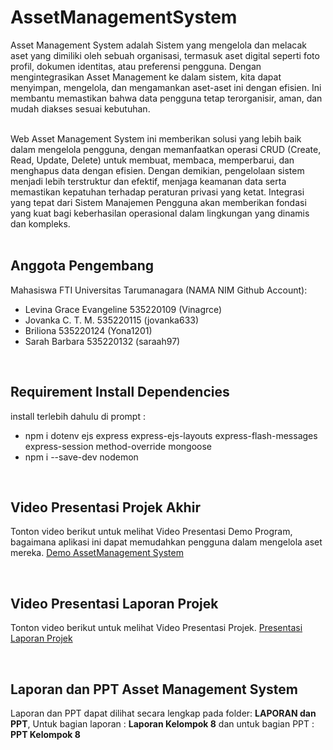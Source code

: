 # AssetManagementSystem
 Asset Management System adalah Sistem yang mengelola dan melacak aset yang dimiliki oleh sebuah organisasi, termasuk aset digital seperti foto profil, dokumen identitas, atau preferensi pengguna. Dengan mengintegrasikan Asset Management ke dalam sistem, kita dapat menyimpan, mengelola, dan mengamankan aset-aset ini dengan efisien. Ini membantu memastikan bahwa data pengguna tetap terorganisir, aman, dan mudah diakses sesuai kebutuhan.

<br />
 Web Asset Management System ini memberikan solusi yang lebih baik dalam mengelola pengguna, dengan memanfaatkan operasi CRUD (Create, Read, Update, Delete) untuk membuat, membaca, memperbarui, dan menghapus data dengan efisien. Dengan demikian, pengelolaan sistem menjadi lebih terstruktur dan efektif, menjaga keamanan data serta memastikan kepatuhan terhadap peraturan privasi yang ketat. Integrasi yang tepat dari Sistem Manajemen Pengguna akan memberikan fondasi yang kuat bagi keberhasilan operasional dalam lingkungan yang dinamis dan kompleks.
 
<br />
<br />

## Anggota Pengembang
Mahasiswa FTI Universitas Tarumanagara
(NAMA   NIM     Github Account):
- Levina Grace Evangeline 	535220109 (Vinagrce)
- Jovanka C. T. M.	 	535220115 (jovanka633)
- Briliona			535220124 (Yona1201)
- Sarah Barbara			535220132 (saraah97)
<br />

## Requirement Install Dependencies
install terlebih dahulu di prompt :
- npm i dotenv ejs express express-ejs-layouts express-flash-messages express-session method-override mongoose
-  npm i --save-dev nodemon

<br />

## Video Presentasi Projek Akhir
Tonton video berikut untuk melihat Video Presentasi Demo Program, bagaimana aplikasi ini dapat memudahkan pengguna dalam mengelola aset mereka.
[Demo AssetManagement System](https://youtu.be/kij3boZiMNc?si=claUUrD4aZwYzB9y)<br>

<br />

## Video Presentasi Laporan Projek
Tonton video berikut untuk melihat Video Presentasi Projek.
[Presentasi Laporan Projek](https://youtu.be/N73D8SAmuU4?si=Di3VrQploNJK4quK)<br>

<br />

## Laporan dan PPT Asset Management System
Laporan dan PPT dapat dilihat secara lengkap  pada folder: **LAPORAN dan PPT**, Untuk bagian laporan : **Laporan Kelompok 8** dan untuk bagian PPT : **PPT Kelompok 8**
<br />
<br />
